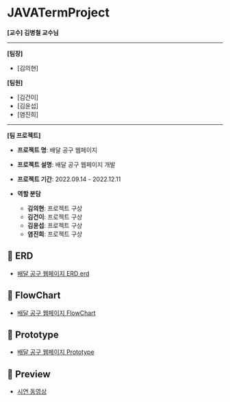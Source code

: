 # JAVATermProject

**[교수] 김병철 교수님**

---

**[팀장]**

- [김의현]

**[팀원]**

- [김건이]
- [김윤섭]
- [염진희]

---

**[팀 프로젝트]**

- **프로젝트 명**: 배달 공구 웹페이지
- **프로젝트 설명**: 배달 공구 웹페이지 개발

- **프로젝트 기간**: 2022.09.14 - 2022.12.11
- **역할 분담**
  - **김의현**: 프로젝트 구상
  - **김건이**: 프로젝트 구상
  - **김윤섭**: 프로젝트 구상
  - **염진희**: 프로젝트 구상
   
 ## :link: ERD
 
* [배달 공구 웹페이지 ERD erd](https://github.com/dmlgus0458/JAVATermProject/assets/105932694/b92daf8a-4f6d-423c-8520-136f31899987)

## :link: FlowChart
  
* [배달 공구 웹페이지 FlowChart](https://github.com/dmlgus0458/JAVATermProject/assets/105932694/2a93e7cc-6b57-4a8b-a09b-d47a43c0f86c)

## :link: Prototype

* [배달 공구 웹페이지 Prototype](https://github.com/dmlgus0458/JAVATermProject/files/12923135/java.pdf)

## :link: Preview
* [시연 동영상](https://drive.google.com/file/d/1Akh1GqnDx8NLarsOebUyZn3_Em6yxjFo/view?usp=drive_link)


